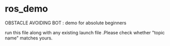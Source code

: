 # ros_demo

OBSTACLE AVOIDING BOT :
demo for absolute beginners

run this file along with any existing launch file .Please check whether "topic name" matches yours.
